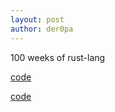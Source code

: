```yaml
---
layout: post
author: der0pa
---
```


100 weeks of rust-lang

[code](https://raw.githubusercontent.com/der0pa/haskell-code/master/baby.hs)

[code](https://github.com/der0pa/haskell-code/blob/master/baby.hs)
